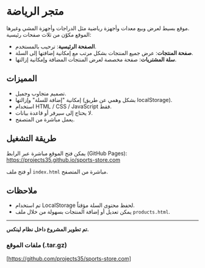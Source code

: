 # متجر الرياضة

موقع بسيط لعرض وبيع معدات وأجهزة رياضية مثل الدراجات وأجهزة المشي وغيرها.  
الموقع مكوّن من ثلاث صفحات رئيسية:

- **الصفحة الرئيسية**: ترحيب بالمستخدم.
- **صفحة المنتجات**: عرض جميع المنتجات بشكل مرتب مع إمكانية إضافتها إلى السلة.
- **سلة المشتريات**: صفحة مخصصة لعرض المنتجات المضافة وإمكانية إزالتها.

## المميزات

- تصميم متجاوب وجميل.
- إمكانية "إضافة للسلة" وإزالتها (بشكل وهمي عن طريق localStorage).
- استخدام HTML / CSS / JavaScript فقط.
- لا يحتاج إلى سيرفر أو قاعدة بيانات.
- يعمل مباشرة من المتصفح.

## طريقة التشغيل

يمكن فتح الموقع مباشرة عبر الرابط (GitHub Pages): https://projects35.github.io/sports-store.com

أو فتح ملف `index.html` مباشرة من المتصفح.

## ملاحظات

- تم استخدام LocalStorage لحفظ محتوى السلة مؤقتاً.
- يمكن تعديل أو إضافة المنتجات بسهولة من خلال ملف `products.html`.

---

**تم تطوير المشروع داخل نظام لينكس.**

### ملفات الموقع (.tar.gz)

[https://github.com/projects35/sports-store.com] 
